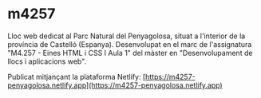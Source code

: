 # m4257

Lloc web dedicat al Parc Natural del Penyagolosa, situat a l'interior de la província de Castelló (Espanya). Desenvolupat en el marc de l'assignatura "M4.257 - Eines HTML i CSS I Aula 1" del màster en "Desenvolupament de llocs i aplicacions web".

Publicat mitjançant la plataforma Netlify:
[https://m4257-penyagolosa.netlify.app](https://m4257-penyagolosa.netlify.app)





